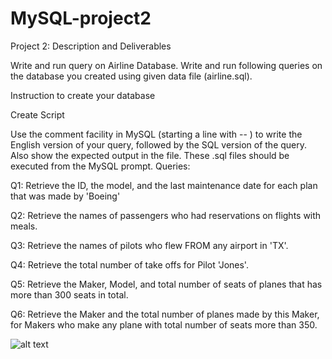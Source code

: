 # MySQL-project2

Project 2: Description and Deliverables 

Write and run query on Airline Database. Write and run following queries on the database you created using given data file (airline.sql).

Instruction to create your database 

Create Script 

Use the comment facility in MySQL (starting a line with -- ) to write the English version of your query, followed by the SQL version of the query. Also show the expected output in the file. These .sql files should be executed from the MySQL prompt.
 Queries: 
 
Q1: Retrieve the ID, the model, and the last maintenance date for each plan that was made by 'Boeing'

Q2: Retrieve the names of passengers who had reservations on flights with meals. 

Q3: Retrieve the names of pilots who flew FROM any airport in 'TX'.

Q4: Retrieve the total number of take offs for Pilot 'Jones'.

Q5: Retrieve the Maker, Model, and total number of seats of planes that has more than 300 seats in total. 

Q6: Retrieve the Maker and the total number of planes made by this Maker, for Makers who make any plane with total number of seats more than 350.

![alt text](https://github.com/axb2860/MYSQL-project3/blob/master/airLineDataBase.png)
